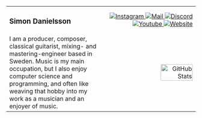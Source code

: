 <table>
  <tr>
    <td width="20%" align="left">
      <h3>Simon Danielsson</h3>
    </td>
    <td width="80%" align="right">
      <!-- put all links directly inside the cell -->
      <a href="https://www.instagram.com/danielssonofficial/" target="_blank">
        <img alt="Instagram" src="https://img.shields.io/badge/-Instagram-FF0069?style=flat-square&logo=Instagram&logoColor=white">
      </a>
      <a href="mailto:contact@simondanielsson.se" target="_blank">
        <img alt="Mail" src="https://img.shields.io/badge/-Contact-6D4AFF?style=flat-square&logo=protonmail&logoColor=white">
      </a>
      <a href="https://discord.com/users/simon_dan01" target="_blank">
        <img alt="Discord" src="https://img.shields.io/badge/-Discord-5865F2?style=flat-square&logo=discord&logoColor=white">
      </a>
      <a href="https://www.youtube.com/@simondanielssonmusic" target="_blank">
        <img alt="Youtube" src="https://img.shields.io/badge/-Youtube-FF0000?style=flat-square&logo=youtube&logoColor=white">
      </a>
      <a href="https://www.simondanielsson.se/" target="_blank">
        <img alt="Website" src="https://img.shields.io/badge/-Website-212121?style=flat-square&logo=headspace&logoColor=white">
      </a>
    </td>
  </tr>
  <tr>
    <td width="50%" align="left">
      I am a producer, composer, classical guitarist, mixing- and mastering-engineer based in Sweden. 
      Music is my main occupation, but I also enjoy computer science and programming, 
      and often like weaving that hobby into my work as a musician and an enjoyer of music.
    </td>
    <td width="50%" align="right">
      <img src="https://github-readme-stats.vercel.app/api/top-langs/?username=simon-danielsson&layout=compact&theme=transparent" alt="GitHub Stats" width="60%">
    </td>
  </tr>
</table>






